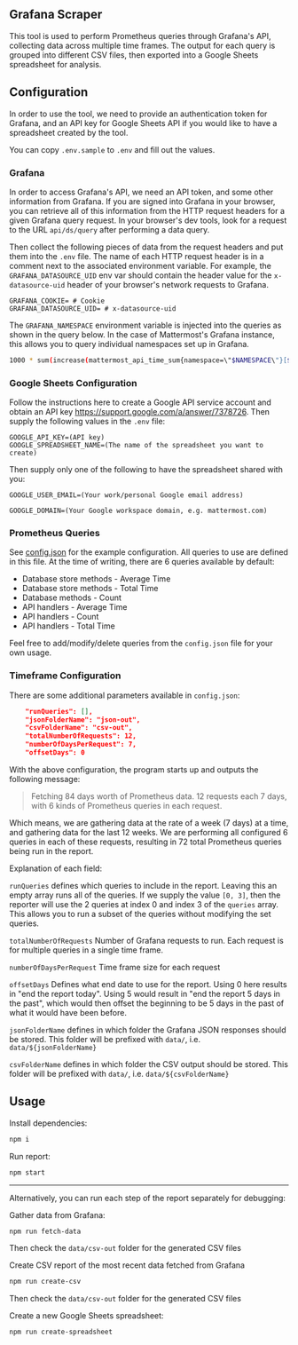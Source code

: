 ## Grafana Scraper

This tool is used to perform Prometheus queries through Grafana's API, collecting data across multiple time frames. The output for each query is grouped into different CSV files, then exported into a Google Sheets spreadsheet for analysis.

## Configuration

In order to use the tool, we need to provide an authentication token for Grafana, and an API key for Google Sheets API if you would like to have a spreadsheet created by the tool.

You can copy `.env.sample` to `.env` and fill out the values.

### Grafana

In order to access Grafana's API, we need an API token, and some other information from Grafana. If you are signed into Grafana in your browser, you can retrieve all of this information from the HTTP request headers for a given Grafana query request. In your browser's dev tools, look for a request to the URL `api/ds/query` after performing a data query.

Then collect the following pieces of data from the request headers and put them into the `.env` file. The name of each HTTP request header is in a comment next to the associated environment variable. For example, the `GRAFANA_DATASOURCE_UID` env var should contain the header value for the `x-datasource-uid` header of your browser's network requests to Grafana.

```
GRAFANA_COOKIE= # Cookie
GRAFANA_DATASOURCE_UID= # x-datasource-uid
```

The `GRAFANA_NAMESPACE` environment variable is injected into the queries as shown in the query below. In the case of Mattermost's Grafana instance, this allows you to query individual namespaces set up in Grafana.

```sh
1000 * sum(increase(mattermost_api_time_sum{namespace=\"$NAMESPACE\"}[$__range])) by (handler)
```

### Google Sheets Configuration

Follow the instructions here to create a Google API service account and obtain an API key https://support.google.com/a/answer/7378726. Then supply the following values in the `.env` file:

```
GOOGLE_API_KEY=(API key)
GOOGLE_SPREADSHEET_NAME=(The name of the spreadsheet you want to create)
```

Then supply only one of the following to have the spreadsheet shared with you:

```
GOOGLE_USER_EMAIL=(Your work/personal Google email address)

GOOGLE_DOMAIN=(Your Google workspace domain, e.g. mattermost.com)
```

### Prometheus Queries

See [config.json](./config.json) for the example configuration. All queries to use are defined in this file. At the time of writing, there are 6 queries available by default:

- Database store methods - Average Time
- Database store methods - Total Time
- Database methods - Count
- API handlers - Average Time
- API handlers - Count
- API handlers - Total Time

Feel free to add/modify/delete queries from the `config.json` file for your own usage.

### Timeframe Configuration

There are some additional parameters available in `config.json`:

```json
    "runQueries": [],
    "jsonFolderName": "json-out",
    "csvFolderName": "csv-out",
    "totalNumberOfRequests": 12,
    "numberOfDaysPerRequest": 7,
    "offsetDays": 0
```

With the above configuration, the program starts up and outputs the following message:

> Fetching 84 days worth of Prometheus data. 12 requests each 7 days, with 6 kinds of Prometheus queries in each request.

Which means, we are gathering data at the rate of a week (7 days) at a time, and gathering data for the last 12 weeks. We are performing all configured 6 queries in each of these requests, resulting in 72 total Prometheus queries being run in the report.

Explanation of each field:

`runQueries` defines which queries to include in the report. Leaving this an empty array runs all of the queries. If we supply the value `[0, 3]`, then the reporter will use the 2 queries at index 0 and index 3 of the `queries` array. This allows you to run a subset of the queries without modifying the set queries.

`totalNumberOfRequests` Number of Grafana requests to run. Each request is for multiple queries in a single time frame.

`numberOfDaysPerRequest` Time frame size for each request

`offsetDays` Defines what end date to use for the report. Using 0 here results in "end the report today". Using 5 would result in "end the report 5 days in the past", which would then offset the beginning to be 5 days in the past of what it would have been before.

`jsonFolderName` defines in which folder the Grafana JSON responses should be stored. This folder will be prefixed with `data/`, i.e. `data/${jsonFolderName}`

`csvFolderName` defines in which folder the CSV output should be stored. This folder will be prefixed with `data/`, i.e. `data/${csvFolderName}`

## Usage

Install dependencies:

```sh
npm i
```

Run report:

```sh
npm start
```

---

Alternatively, you can run each step of the report separately for debugging:

Gather data from Grafana:

```sh
npm run fetch-data
```
Then check the `data/csv-out` folder for the generated CSV files

Create CSV report of the most recent data fetched from Grafana

```sh
npm run create-csv
```

Then check the `data/csv-out` folder for the generated CSV files

Create a new Google Sheets spreadsheet:

```sh
npm run create-spreadsheet
```
